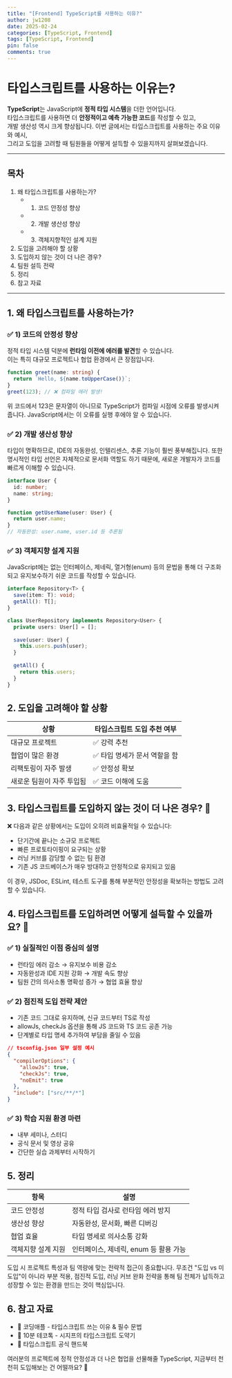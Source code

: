 ```yaml
---
title: "[Frontend] TypeScript를 사용하는 이유?"
author: jw1208
date: 2025-02-24
categories: [TypeScript, Frontend]
tags: [TypeScript, Frontend]
pin: false
comments: true
---
```


# 타입스크립트를 사용하는 이유는?

**TypeScript**는 JavaScript에 **정적 타입 시스템**을 더한 언어입니다.  
타입스크립트를 사용하면 더 **안정적이고 예측 가능한 코드**를 작성할 수 있고,  
개발 생산성 역시 크게 향상됩니다.
이번 글에서는 타입스크립트를 사용하는 주요 이유와 예시,  
그리고 도입을 고려할 때 팀원들을 어떻게 설득할 수 있을지까지 살펴보겠습니다.

---

## 목차
1. 왜 타입스크립트를 사용하는가?  
   - 1) 코드 안정성 향상  
   - 2) 개발 생산성 향상  
   - 3) 객체지향적인 설계 지원  
2. 도입을 고려해야 할 상황  
3. 도입하지 않는 것이 더 나은 경우?  
4. 팀원 설득 전략  
5. 정리  
6. 참고 자료

---

## 1. 왜 타입스크립트를 사용하는가?

### ✅ 1) 코드의 안정성 향상
정적 타입 시스템 덕분에 **런타임 이전에 에러를 발견**할 수 있습니다.  
이는 특히 대규모 프로젝트나 협업 환경에서 큰 장점입니다.

```typescript
function greet(name: string) {
  return `Hello, ${name.toUpperCase()}`;
}
greet(123); // ❌ 컴파일 에러 발생!
```
위 코드에서 123은 문자열이 아니므로 TypeScript가 컴파일 시점에 오류를 발생시켜 줍니다.
JavaScript에서는 이 오류를 실행 후에야 알 수 있습니다.

### ✅ 2) 개발 생산성 향상
타입이 명확하므로, IDE의 자동완성, 인텔리센스, 추론 기능이 훨씬 풍부해집니다.
또한 명시적인 타입 선언은 자체적으로 문서화 역할도 하기 때문에,
새로운 개발자가 코드를 빠르게 이해할 수 있습니다.

```typescript
interface User {
  id: number;
  name: string;
}

function getUserName(user: User) {
  return user.name;
}
// 자동완성: user.name, user.id 등 추론됨
```

### ✅ 3) 객체지향 설계 지원
JavaScript에는 없는 인터페이스, 제네릭, 열거형(enum) 등의 문법을 통해
더 구조화되고 유지보수하기 쉬운 코드를 작성할 수 있습니다.

```typescript
interface Repository<T> {
  save(item: T): void;
  getAll(): T[];
}

class UserRepository implements Repository<User> {
  private users: User[] = [];
  
  save(user: User) {
    this.users.push(user);
  }
  
  getAll() {
    return this.users;
  }
}
```

## 2. 도입을 고려해야 할 상황

| 상황 | 타입스크립트 도입 추천 여부 |
|------|----------------------------|
| 대규모 프로젝트 | ✅ 강력 추천 |
| 협업이 많은 환경 | ✅ 타입 명세가 문서 역할을 함 |
| 리팩토링이 자주 발생 | ✅ 안정성 확보 |
| 새로운 팀원이 자주 투입됨 | ✅ 코드 이해에 도움 |

## 3. 타입스크립트를 도입하지 않는 것이 더 나은 경우? 🤔

❌ 다음과 같은 상황에서는 도입이 오히려 비효율적일 수 있습니다:
- 단기간에 끝나는 소규모 프로젝트
- 빠른 프로토타이핑이 요구되는 상황
- 러닝 커브를 감당할 수 없는 팀 환경
- 기존 JS 코드베이스가 매우 방대하고 안정적으로 유지되고 있음

이 경우, JSDoc, ESLint, 테스트 도구를 통해 부분적인 안정성을 확보하는 방법도 고려할 수 있습니다.

## 4. 타입스크립트를 도입하려면 어떻게 설득할 수 있을까요? 🧐

### ✅ 1) 실질적인 이점 중심의 설명
- 런타임 에러 감소 → 유지보수 비용 감소
- 자동완성과 IDE 지원 강화 → 개발 속도 향상
- 팀원 간의 의사소통 명확성 증가 → 협업 효율 향상

### ✅ 2) 점진적 도입 전략 제안
- 기존 코드 그대로 유지하며, 신규 코드부터 TS로 작성
- allowJs, checkJs 옵션을 통해 JS 코드와 TS 코드 공존 가능
- 단계별로 타입 명세 추가하여 부담을 줄일 수 있음

```json
// tsconfig.json 일부 설정 예시
{
  "compilerOptions": {
    "allowJs": true,
    "checkJs": true,
    "noEmit": true
  },
  "include": ["src/**/*"]
}
```

### ✅ 3) 학습 지원 환경 마련
- 내부 세미나, 스터디
- 공식 문서 및 영상 공유
- 간단한 실습 과제부터 시작하기

## 5. 정리

| 항목 | 설명 |
|------|------|
| 코드 안정성 | 정적 타입 검사로 런타임 에러 방지 |
| 생산성 향상 | 자동완성, 문서화, 빠른 디버깅 |
| 협업 효율 | 타입 명세로 의사소통 강화 |
| 객체지향 설계 지원 | 인터페이스, 제네릭, enum 등 활용 가능 |

도입 시 프로젝트 특성과 팀 역량에 맞는 전략적 접근이 중요합니다.
무조건 "도입 vs 미도입"이 아니라 부분 적용, 점진적 도입, 러닝 커브 완화 전략을 통해
팀 전체가 납득하고 성장할 수 있는 환경을 만드는 것이 핵심입니다.

## 6. 참고 자료
- 📘 코딩애플 - 타입스크립트 쓰는 이유 & 필수 문법
- 🧠 10분 테코톡 - 시지프의 타입스크립트 도약기
- 📗 타입스크립트 공식 핸드북

여러분의 프로젝트에 정적 안정성과 더 나은 협업을 선물해줄 TypeScript,
지금부터 천천히 도입해보는 건 어떨까요? 🚀